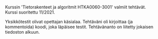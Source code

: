 Kurssin 'Tietorakenteet ja algoritmit HTKA0060-3001' valmiit tehtävät. Kurssi suoritettu 11/2021.

Yksikkötestit olivat opettajan käsialaa. Tehtäväni oli kirjoittaa (ja kommentoida) koodi, joka läpäisee testit. Tehtävänanto on liitetty jokaisen tiedoston alkuun.
